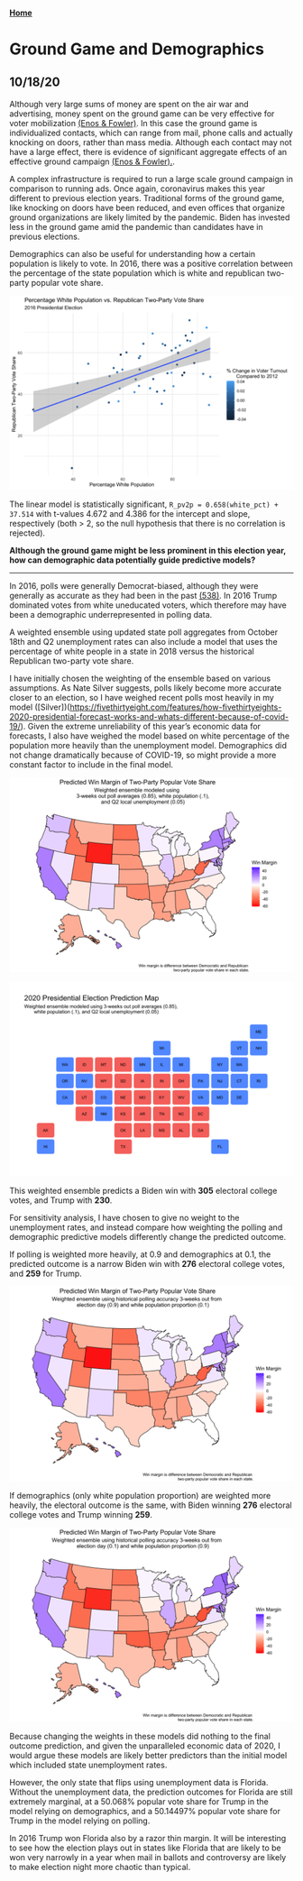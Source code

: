 #### [Home](https://cassidybargell.github.io/election_analytics/)

# Ground Game and Demographics
## 10/18/20

Although very large sums of money are spent on the air war and advertising, money spent on the ground game can be very effective for voter mobilization [(Enos & Fowler)](https://www-cambridge-org.ezp-prod1.hul.harvard.edu/core/journals/political-science-research-and-methods/article/aggregate-effects-of-largescale-campaigns-on-voter-turnout/20C500B0DE62227873FD24CB3555F779). In this case the ground game is individualized contacts, which can range from mail, phone calls and actually knocking on doors, rather than mass media. Although each contact may not have a large effect, there is evidence of significant aggregate effects of an effective ground campaign [(Enos & Fowler).](https://www-cambridge-org.ezp-prod1.hul.harvard.edu/core/journals/political-science-research-and-methods/article/aggregate-effects-of-largescale-campaigns-on-voter-turnout/20C500B0DE62227873FD24CB3555F779). 

A complex infrastructure is required to run a large scale ground campaign in comparison to running ads. Once again, coronavirus makes this year different to previous election years. Traditional forms of the ground game, like knocking on doors have been reduced, and even offices that organize ground organizations are likely limited by the pandemic. Biden has invested less in the ground game amid the pandemic than candidates have in previous elections. 

Demographics can also be useful for understanding how a certain population is likely to vote. In 2016, there was a positive correlation between the percentage of the state population which is white and republican two-party popular vote share. 

![](../figures/10_18_white_vs_rep.png)

The linear model is statistically significant, ```R_pv2p = 0.658(white_pct) + 37.514``` with t-values 4.672 and 4.386 for the intercept and slope, respectively (both > 2, so the null hypothesis that there is no correlation is rejected). 

**Although the ground game might be less prominent in this election year, how can demographic data potentially guide predictive models?**

<hr>

In 2016, polls were generally Democrat-biased, although they were generally as accurate as they had been in the past [(538)](https://fivethirtyeight.com/features/the-polls-are-all-right/). In 2016 Trump dominated votes from white uneducated voters, which therefore may have been a demographic underrepresented in polling data. 

A weighted ensemble using updated state poll aggregates from October 18th and Q2 unemployment rates can also include a model that uses the percentage of white people in a state in 2018 versus the historical Republican two-party vote share.

I have initially chosen the weighting of the ensemble based on various assumptions. As Nate Silver suggests, polls likely become more accurate closer to an election, so I have weighed recent polls most heavily in my model ([Silver])(https://fivethirtyeight.com/features/how-fivethirtyeights-2020-presidential-forecast-works-and-whats-different-because-of-covid-19/). Given the extreme unreliability of this year’s economic data for forecasts, I also have weighed the model based on white percentage of the population more heavily than the unemployment model. Demographics did not change dramatically because of COVID-19, so might provide a more constant factor to include in the final model.  

![](../figures/10_18_weighted_ensemble.png)

![](../figures/10_18_weighted_ensemble_statebins.png)

This weighted ensemble predicts a Biden win with **305** electoral college votes, and Trump with **230**.

For sensitivity analysis, I have chosen to give no weight to the unemployment rates, and instead compare how weighting the polling and demographic predictive models differently change the predicted outcome. 

If polling is weighted more heavily, at 0.9 and demographics at 0.1, the predicted outcome is a narrow Biden win with **276** electoral college votes, and **259** for Trump.

![](../figures/10_18_polling_statebins.png)

If demographics (only white population proportion) are weighted more heavily, the electoral outcome is the same, with Biden winning **276** electoral college votes and Trump winning **259**. 

![](../figures/10_18_demographic_statebins.png)

Because changing the weights in these models did nothing to the final outcome prediction, and given the unparalleled economic data of 2020, I would argue these models are likely better predictors than the initial model which included state unemployment rates.

However, the only state that flips using unemployment data is Florida. Without the unemployment data, the prediction outcomes for Florida are still extremely marginal, at a 50.068% popular vote share for Trump in the model relying on demographics, and a 50.14497% popular vote share for Trump in the model relying on polling. 

In 2016 Trump won Florida also by a razor thin margin. It will be interesting to see how the election plays out in states like Florida that are likely to be won very narrowly in a year when mail in ballots and controversy are likely to make election night more chaotic than typical.
